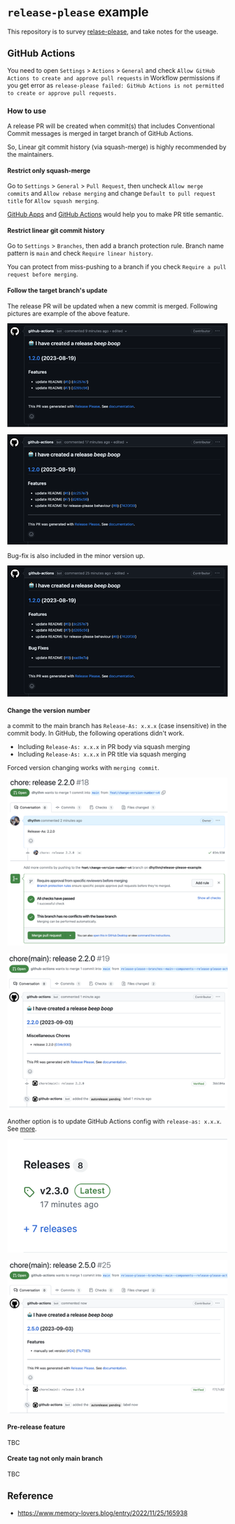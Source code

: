 # `release-please` example

This repository is to survey [relase-please](https://github.com/googleapis/release-please), and take notes for the useage.

## GitHub Actions

You need to open `Settings` > `Actions` > `General` and check `Allow GitHub Actions to create and approve pull requests` in Workflow permissions if you get error as `release-please failed: GitHub Actions is not permitted to create or approve pull requests.`

### How to use

A release PR will be created when commit(s) that includes Conventional Commit messages is merged in target branch of GitHub Actions.

So, Linear git commit history (via squash-merge) is highly recommended by the maintainers.

#### Restrict only squash-merge

Go to `Settings` > `General` > `Pull Request`, then uncheck `Allow merge commits` and `Allow rebase merging` and change `Default to pull request title` for `Allow squash merging`.

[GitHub Apps](https://github.com/marketplace/semantic-prs) and [GitHub Actions](https://github.com/amannn/action-semantic-pull-request) would help you to make PR title semantic.


#### Restrict linear git commit history

Go to `Settings` > `Branches`, then add a branch protection rule.
Branch name pattern is `main` and check `Require linear history`.

You can protect from miss-pushing to a branch if you check `Require a pull request before merging`.

#### Follow the target branch's update

The release PR will be updated when a new commit is merged.
Following pictures are example of the above feature.

![image](./assets/img/Screenshot_2023-08-19_at_19.55.53.png)

![image](./assets/img/Screenshot_2023-08-19_at_20.03.56.png)

Bug-fix is also included in the minor version up.

![image](./assets/img/Screenshot_2023-08-19_at_20.11.36.png)

#### Change the version number

a commit to the main branch has `Release-As: x.x.x` (case insensitive) in the commit body.
In GitHub, the following operations didn't work.

- Including `Release-As: x.x.x` in PR body via squash merging
- Including `Release-As: x.x.x` in PR title via squash merging

Forced version changing works with `merging commit`.

![image](./assets/img/Screenshot_2023-09-03_at_19.06.37.png)

![image](./assets/img/Screenshot_2023-09-03_at_19.08.06.png)

Another option is to update GitHub Actions config with `release-as: x.x.x`. See [more](https://github.com/dhythm/release-please-example/pull/24/files).

![image](./assets/img/Screenshot_2023-09-03_at_19.53.49.png)

![image](./assets/img/Screenshot_2023-09-03_at_19.54.11.png)


#### Pre-release feature

TBC

#### Create tag not only main branch

TBC

## Reference

- https://www.memory-lovers.blog/entry/2022/11/25/165938
